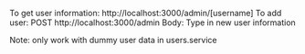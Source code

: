 To get user information: http://localhost:3000/admin/[username]
To add user: POST http://localhost:3000/admin
    Body: Type in new user information
    
Note: only work with dummy user data in users.service

